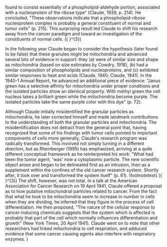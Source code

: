 found to consist essentially of a phospholipid-aldehyde portion, associated with a nucleoprotein of the ribose type" (Claude, 1939, p. 214). He concluded, "These observations indicate that a phospholipid-ribose nucleoprotein complex is probably a general constituent of normal and tumor cells" (p. 215). This surprising result led Claude to shift his research away from the cancer paradigm and toward an investigation of the constituents of normal cells. \({ }^{3}\)

In the following year Claude began to consider the hypothesis (later found to be false) that these granules might be mitochondria and advanced several bits of evidence in support: they (a) were of similar size and shape as mitochondria (based on size estimates by Cowdry, 1918), (b) had a similar composition of phospholipids and nucleoproteins, and (c) exhibited similar responses to heat and acids (Claude, 1940; Claude, 1941). In the 1940-1 Annual Report, he advanced an additional piece of evidence: "Janus green has a selective affinity for mitochondria under proper conditions and the isolated particles show an identical property. With methyl green the cell nucleus takes a brilliant green while the mitochondria become purple. The isolated particles take the same purple color with this dye" (p. 72).

Although Claude initially misidentified the granular particles as mitochondria, he later corrected himself and made landmark contributions to the understanding of both the granular particles and mitochondria. The misidentification does not detract from the general point that, having recognized that some of his findings with tumor cells pointed to important components of cells more generally, Claude's research program was radically transformed. This involved not simply turning in a different direction, but as Rheinberger (1995) has emphasized, arriving at a quite different conceptual framework as he reinterpreted his work: "What had been the tumor agent, 'was' now a cytoplasmic particle. The new scientific object arose and began to be delineated first as an intrusion, then as a supplement within the confines of the old cancer research system. Shortly after, it took over and transformed the system itself" (p. 61).
\footnotetext{
\({ }^{3}\) The shift, however, was not total. In a talk at the American Association for Cancer Research on 19 April 1941, Claude offered a proposal as to how putative mitochondrial particles related to cancer. From the fact that what he took to be mitochondria seem to increase in number in cells when they are dividing, he inferred that they figure in the process of cell differentiation. He then proposed, "The nature of the cellular response to cancer-inducing chemicals suggests that the system which is affected is probably that part of the cell which normally influences differentiation and growth" (New York Times, 20 April 1941). Claude went on to note that other researchers had linked mitochondria to cell respiration, and adduced evidence that some cancer causing agents also interfere with respiratory enzymes.
}